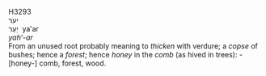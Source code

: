 <body>
  <p>H3293<br>  יער  <br> יַעַר  ‎  ya‛ar  <br><i>yah‘-ar </i><br>From an unused root probably meaning to <i>thicken</i> with verdure; a <i>copse</i> of bushes; hence a <i>forest</i>; hence <i>honey</i> in the <i>comb</i> (as hived in trees): - [honey-] comb, forest, wood.<br></p>
 </body>